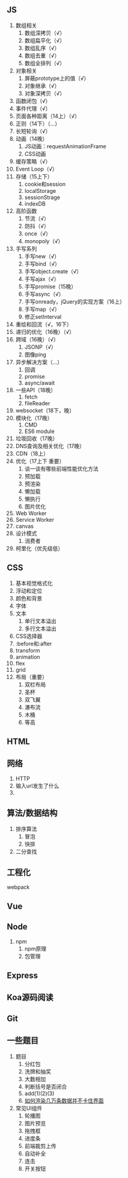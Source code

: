 ## JS

1. 数组相关
   1. 数组深拷贝（√）
   2. 数组扁平化（√）
   3. 数组乱序（√）
   4. 数组去重（√）
   5. 数组全排列（√）
2. 对象相关
   1. 屏蔽prototype上的值（√）
   2. 对象继承（√）
   3. 对象深拷贝（√）
3. 函数闭包（√）
4. 事件代理（√）
5. 页面各种距离（14上）（√）
6. 正则（14下）（...）
7. 长短轮询（√）
8. 动画（14晚）
   1. JS动画：requestAnimationFrame
   2. CSS动画
9. 缓存策略（√）
10. Event Loop（√）
11. 存储（15上下）
    1. cookie和session
    2. localStorage
    3. sessionStrage
    4. indexDB
12. 高阶函数
    1. 节流（√）
    2. 防抖（√）
    3. once（√）
    4. monopoly（√）
13. 手写系列
    1. 手写new（√）
    2. 手写bind（√）
    3. 手写object.create（√）
    4. 手写ajax（√）
    5. 手写promise（15晚）
    6. 手写async（√）
    7. 手写onready，jQuery的实现方案（16上）
    8. 手写map（√）
    9. 修正setInterval
14. 重绘和回流（√，16下）
15. 递归的优化（16晚）（√）
16. 跨域（16晚）（√）
    1. JSONP（√）
    2. 图像ping
17. 异步解决方案（...）
    1. 回调
    2. promise
    3. async/await
18. 一些API（18晚）
    1. fetch
    2. fileReader
19. websocket（18下，晚）
20. 模块化（17晚）
    1. CMD
    2. ES6 module
21. 垃圾回收（17晚）
22. DNS查询及相关优化（17晚）
23. CDN（18上）
24. 优化（17上下 重要）
    1. 谈一谈有哪些前端性能优化方法
    2. 预加载
    3. 预渲染
    4. 懒加载
    5. 懒执行
    6. 图片优化
25. Web Worker
26. Service Worker
27. canvas
28. 设计模式
    1. 消费者
29. 柯里化（优先级低）

## CSS

1. 基本视觉格式化
2. 浮动和定位
3. 颜色和背景
4. 字体
5. 文本
   1. 单行文本溢出
   2. 多行文本溢出
6. CSS选择器
7. :before和:after
8. transform
9. animation
10. flex
11. grid
12. 布局（重要）
    1. 双栏布局
    2. 圣杯
    3. 双飞翼
    4. 瀑布流
    5. 木桶
    6. 等高

## HTML

## 网络

1. HTTP
2. 输入url发生了什么
3. 

## 算法/数据结构

1. 排序算法
   1. 冒泡
   2. 快排
2. 二分查找

## 工程化

webpack

## Vue

## Node

1. npm
   1. npm原理
   2. 包管理

## Express

## Koa源码阅读

## Git

## 一些题目

1. 题目
   1. 分红包
   2. 洗牌和抽奖
   3. 大数相加
   4. 判断括号是否闭合
   5. add(1)(2)(3)
   6. [如何渲染几万条数据并不卡住界面](https://yuchengkai.cn/docs/zh/frontend/performance.html#%E9%9D%A2%E8%AF%95%E9%A2%98)
2. 常见UI组件
   1. 轮播图
   2. 图片预览
   3. 拖拽框
   4. 进度条
   5. 前端裁剪上传
   6. 自动补全
   7. 连击
   8. 开关按钮